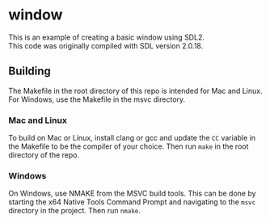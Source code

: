 # window
This is an example of creating a basic window using SDL2.
<br/>
This code was originally compiled with SDL version 2.0.18.
<br/>

## Building
The Makefile in the root directory of this repo is intended for Mac and Linux. For Windows, use the Makefile in the msvc directory.
### Mac and Linux
To build on Mac or Linux, install clang or gcc and update the `CC` variable in the Makefile to be the compiler of your choice. Then run `make` in the root directory of the repo.
### Windows
On Windows, use NMAKE from the MSVC build tools. This can be done by starting the x64 Native Tools Command Prompt and navigating to the `msvc` directory in the project. Then run `nmake`.
